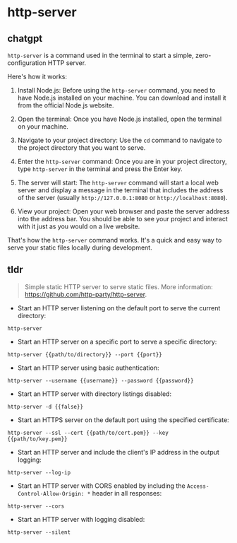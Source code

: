 # http-server 
## chatgpt 
`http-server` is a command used in the terminal to start a simple, zero-configuration HTTP server.

Here's how it works:

1. Install Node.js: Before using the `http-server` command, you need to have Node.js installed on your machine. You can download and install it from the official Node.js website.

2. Open the terminal: Once you have Node.js installed, open the terminal on your machine.

3. Navigate to your project directory: Use the `cd` command to navigate to the project directory that you want to serve.

4. Enter the `http-server` command: Once you are in your project directory, type `http-server` in the terminal and press the Enter key.

5. The server will start: The `http-server` command will start a local web server and display a message in the terminal that includes the address of the server (usually `http://127.0.0.1:8080` or `http://localhost:8080`).

6. View your project: Open your web browser and paste the server address into the address bar. You should be able to see your project and interact with it just as you would on a live website.

That's how the `http-server` command works. It's a quick and easy way to serve your static files locally during development. 

## tldr 
 
> Simple static HTTP server to serve static files.
> More information: <https://github.com/http-party/http-server>.

- Start an HTTP server listening on the default port to serve the current directory:

`http-server`

- Start an HTTP server on a specific port to serve a specific directory:

`http-server {{path/to/directory}} --port {{port}}`

- Start an HTTP server using basic authentication:

`http-server --username {{username}} --password {{password}}`

- Start an HTTP server with directory listings disabled:

`http-server -d {{false}}`

- Start an HTTPS server on the default port using the specified certificate:

`http-server --ssl --cert {{path/to/cert.pem}} --key {{path/to/key.pem}}`

- Start an HTTP server and include the client's IP address in the output logging:

`http-server --log-ip`

- Start an HTTP server with CORS enabled by including the `Access-Control-Allow-Origin: *` header in all responses:

`http-server --cors`

- Start an HTTP server with logging disabled:

`http-server --silent`
